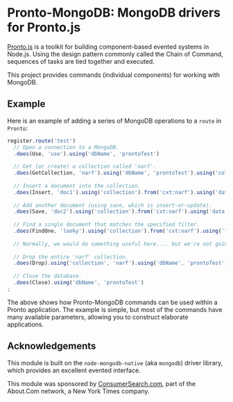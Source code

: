 # Pronto-MongoDB: MongoDB drivers for Pronto.js

[Pronto.js]() is a toolkit for building component-based evented systems in Node.js. Using the design pattern commonly called the Chain of Command, sequences of tasks are tied together and executed.

This project provides commands (individual components) for working with MongoDB.

## Example

Here is an example of adding a series of MongoDB operations to a `route` in `Pronto`:

```javascript
register.route('test')
  // Open a connection to a MongoDB.
  .does(Use, 'use').using('dbName', 'prontoTest')
  
  // Get (or create) a collection called 'narf'.
  .does(GetCollection, 'narf').using('dbName', 'prontoTest').using('collection', 'narf')
  
  // Insert a document into the collection.
  .does(Insert, 'doc1').using('collection').from('cxt:narf').using('data', {'doc': 1})
  
  // Add another document (using save, which is insert-or-update).
  .does(Save, 'doc2').using('collection').from('cxt:narf').using('data', {'doc': 2})
  
  // Find a single document that matches the specified filter.
  .does(FindOne, 'looky').using('collection').from('cxt:narf').using('filter', {'doc': 1})
  
  // Normally, we would do something useful here.... but we're not going to.
  
  // Drop the entire 'narf' collection.
  .does(Drop).using('collection', 'narf').using('dbName', 'prontoTest')
  
  // Close the database.
  .does(Close).using('dbName', 'prontoTest')
;
```

The above shows how Pronto-MongoDB commands can be used within a Pronto application. The example is simple, but most of the commands have many available parameters, allowing you to construct elaborate applications.

## Acknowledgements

This module is built on the `node-mongodb-native` (aka `mongodb`) driver library, which provides an excellent evented interface.

This module was sponsored by [ConsumerSearch.com](http://www.consumersearch.com), part of the About.Com network, a New York Times company.